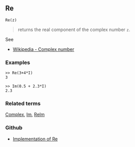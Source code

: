 ## Re

```
Re(z)
```

> returns the real component of the complex number `z`.
 
See
* [Wikipedia - Complex number](https://en.wikipedia.org/wiki/Complex_number)

### Examples

```
>> Re(3+4*I)
3

>> Im(0.5 + 2.3*I)
2.3
```

### Related terms 
[Complex](Complex.md), [Im](Im.md), [ReIm](ReIm.md) 
 

### Github

* [Implementation of Re](https://github.com/axkr/symja_android_library/blob/master/symja_android_library/matheclipse-core/src/main/java/org/matheclipse/core/builtin/Arithmetic.java#L4880) 
